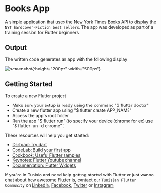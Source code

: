 # Books App

A simple application that uses the New York Times Books API to display the `NYT hardcover-Fiction best sellers`.
The app was developed as part of a training session for Flutter beginners

## Output

The written code generates an app with the following display


![screenshot](screenshot_books.gif){:height="200px" width="500px"}

## Getting Started

To create a new Flutter project
- Make sure your setup is ready using the command "$ flutter doctor"
- Create a new flutter app using "$ flutter create APP_NAME"
- Access the app's root folder
- Run the app "$ flutter run" (to specify your device (chrome for ex) use "$ flutter run -d chrome" )

These resources will help you get started:

- [Dartpad: Try dart](https://dartpad.dev)
- [CodeLab: Build your first app](https://flutter.dev/docs/get-started/codelab)
- [Cookbook: Useful Flutter samples](https://flutter.dev/docs/cookbook)
- [Keynotes: Flutter Youtube channel](https://www.youtube.com/c/flutterdev/playlists)
- [Documentation: Flutter Widgets](https://flutter.dev/docs/development/ui/widgets)

If you're in Tunisia and need help getting started with Flutter or just wanna chat about how awesome Flutter is,
contact our `Tunisian Flutter Community` on [LinkedIn](https://www.linkedin.com/company/tunisian-flutter-community),
[Facebook](https://www.facebook.com/tunisianfluttercommunity/), [Twitter](https://twitter.com/FlutterTunisian) or [Instagram](https://www.instagram.com/tunisianfluttercommunity/)
